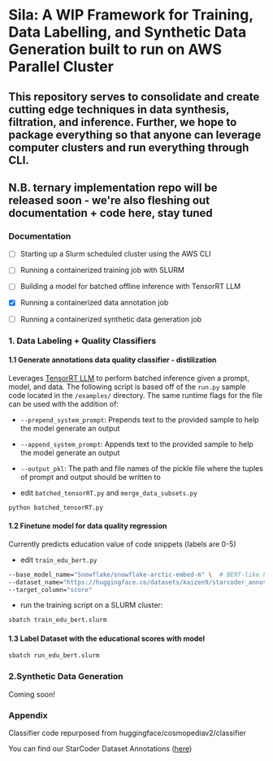 # Sila: A WIP Framework for Training, Data Labelling, and Synthetic Data Generation built to run on AWS Parallel Cluster

## This repository serves to consolidate and create  cutting edge techniques in data synthesis, filtration, and inference. Further, we hope to package everything so that anyone can leverage computer clusters and run everything through CLI.

## N.B. ternary implementation repo will be released soon - we're also fleshing out documentation + code here, stay tuned
### Documentation
- [ ] Starting up a Slurm scheduled cluster using the AWS CLI
- [ ] Running a containerized training job with SLURM
- [ ] Building a model for batched offline inference with TensorRT LLM
- [x] Running a containerized data annotation job
- [ ] Running a containerized synthetic data generation job


### 1. Data Labeling + Quality Classifiers 

#### 1.1 Generate annotations data quality classifier - distilization  
Leverages [TensorRT LLM](https://github.com/NVIDIA/TensorRT-LLM) to perform batched inference given a prompt, model, and data. The following script is based off of the `run.py` sample code located in the `/examples/` directory. The same runtime flags for the file can be used with the addition of:

* `--prepend_system_prompt`: Prepends text to the provided sample to help the model generate an output
* `--append_system_prompt`: Appends text to the provided sample to help the model generate an output
* `--output_pkl`: The path and file names of the pickle file where the tuples of prompt and output should be written to

* edit `batched_tensorRT.py` and `merge_data_subsets.py`
```bash
python batched_tensorRT.py 
```

#### 1.2 Finetune model for data quality regression
Currently predicts education value of code snippets (labels are 0-5)
* edit `train_edu_bert.py`
```bash
--base_model_name="Snowflake/snowflake-arctic-embed-m" \  # BERT-like base model
--dataset_name="https://huggingface.co/datasets/kaizen9/starcoder_annotations" \  # Llama3.1 70B -annotated eduational value dataset
--target_column="score" 
```
* run the training script on a SLURM cluster:
```bash
sbatch train_edu_bert.slurm
```

#### 1.3 Label Dataset with the educational scores with model
    
```bash
sbatch run_edu_bert.slurm
```

### 2.Synthetic Data Generation 

Coming soon!


### Appendix

Classifier code repurposed from huggingface/cosmopediav2/classifier

You can find our StarCoder Dataset Annotations ([here](https://huggingface.co/datasets/kaizen9/starcoder_annotations))
